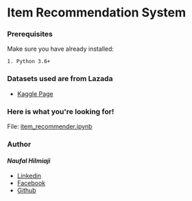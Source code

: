 # Item Recommendation System

### Prerequisites
Make sure you have already installed:

```
1. Python 3.6+
```
### Datasets used are from Lazada
* [Kaggle Page](https://www.kaggle.com/grikomsn/lazada-indonesian-reviews)

### Here is what you're looking for!

File: [item_recommender.ipynb](https://github.com/naufalhilmiaji/recsys_item-recommendation/blob/main/item_recommender.ipynb)

### Author
#### _Naufal Hilmiaji_
* [Linkedin](https://www.linkedin.com/in/naufalhilmiaji/)
* [Facebook](https://www.facebook.com/naufal.hilmiaji)
* [Github](https://github.com/naufalhilmiaji)
